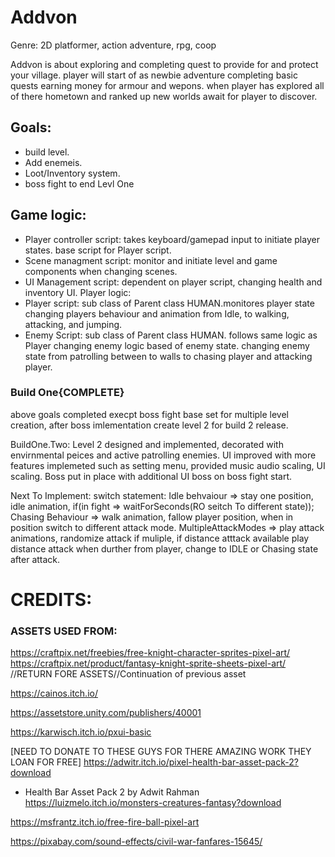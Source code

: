 # Addvon

Genre: 2D platformer, action adventure, rpg, coop

Addvon is about exploring and completing quest to provide for and protect your village. player will start of as newbie adventure completing basic quests earning money for armour and wepons. when player has explored all of there hometown and ranked up new worlds await for player to discover.

## Goals:
- build level.
- Add enemeis.
- Loot/Inventory system.
- boss fight to end Levl One


## Game logic:
- Player controller script: takes keyboard/gamepad input to initiate player states. base script for Player script.
- Scene managment script: monitor and initiate level and game components when changing scenes.
- UI Management script: dependent on player script, changing health and inventory UI.
Player logic:
- Player script: sub class of Parent class HUMAN.monitores player state changing players behaviour and animation from Idle, to walking, attacking, and jumping.
- Enemy Script: sub class of Parent class HUMAN. follows same logic as Player changing enemy logic based of 
enemy state. changing enemy state from patrolling between to walls to chasing player and attacking player.

### Build One{COMPLETE}
above goals completed execpt boss fight
base set for multiple level creation, after boss imlementation create level 2 for build 2 release.

BuildOne.Two:
Level 2 designed and implemented, decorated with envirnmental peices and active patrolling enemies.
UI improved with more features implemeted such as setting menu, provided music audio scaling, UI scaling.
Boss put in place with additional UI boss on boss fight start.

Next To Implement:
<BOSS FIGHT LOGIC>
switch statement:
	Idle behvaiour => stay one position, idle animation, if(in fight => waitForSeconds(RO seitch To different state));
	Chasing Behaviour => walk animation, fallow player position, when in position switch to different attack mode.
	MultipleAttackModes => play attack animations, randomize attack if muliple, if distance atttack available play distance attack when durther from player, change to IDLE or Chasing state after attack.


	

# CREDITS:
### ASSETS USED FROM:

https://craftpix.net/freebies/free-knight-character-sprites-pixel-art/
https://craftpix.net/product/fantasy-knight-sprite-sheets-pixel-art/   //RETURN FORE ASSETS//Continuation of previous asset

https://cainos.itch.io/

https://assetstore.unity.com/publishers/40001

https://karwisch.itch.io/pxui-basic

[NEED TO DONATE TO THESE GUYS FOR THERE AMAZING WORK THEY LOAN FOR FREE]
https://adwitr.itch.io/pixel-health-bar-asset-pack-2?download 
- Health Bar Asset Pack 2 by Adwit Rahman
https://luizmelo.itch.io/monsters-creatures-fantasy?download

https://msfrantz.itch.io/free-fire-ball-pixel-art

https://pixabay.com/sound-effects/civil-war-fanfares-15645/


